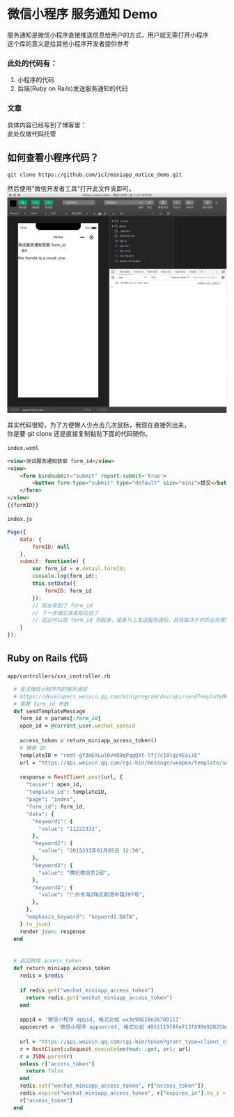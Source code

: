 # 微信小程序 服务通知 Demo
服务通知是微信小程序直接推送信息给用户的方式，用户就无需打开小程序    
这个库的意义是给其他小程序开发者提供参考    


### 此处的代码有：
1. 小程序的代码  
2. 后端(Ruby on Rails)发送服务通知的代码     

### 文章
具体内容已经写到了博客里：   
此处仅做代码托管   


## 如何查看小程序代码？
```
git clone https://github.com/1c7/miniapp_notice_demo.git
```
然后使用"微信开发者工具"打开此文件夹即可。      
![](img/demo.png)

其实代码很短，为了方便懒人少点击几次鼠标，我现在直接列出来，    
你是要 git clone 还是直接复制黏贴下面的代码随你。

`index.wxml`
```html
<view>测试服务通知获取 form_id</view>
<view>
    <form bindsubmit="submit" report-submit='true'>
        <button form-type="submit" type="default" size="mini">提交</button>
    </form>
</view>
{{formID}}
```

`index.js`
```javascript
Page({
    data: {
        formID: null
    },
    submit: function(e) {
        var form_id = e.detail.formId;
        console.log(form_id);
        this.setData({
            formID: form_id
        });
        // 现在拿到了 form_id
        // 下一步就应该发给后台了
        // 后台可以把 form_id 存起来，或者马上发送服务通知，具体取决于你的业务需求
    }
});
```

## Ruby on Rails 代码


`app/controllers/xxx_controller.rb`
```ruby
  # 发送微信小程序内的服务通知
  # https://developers.weixin.qq.com/miniprogram/dev/api/sendTemplateMessage.html
  # 需要 form_id 参数
  def sendTemplateMessage
    form_id = params[:form_id]
    open_id = @current_user.wechat_openid

    access_token = return_miniapp_access_token()
    # 模板 ID
    templateID = "rmdt-gY3mEXLwlDvXQ9qPqqQXt-lfj7cI0lgz4EaiiE"
    url = "https://api.weixin.qq.com/cgi-bin/message/wxopen/template/send?access_token=#{access_token}"

    response = RestClient.post(url, {
      "touser": open_id,
      "template_id": templateID,
      "page": "index",
      "form_id": form_id,
      "data": {
        "keyword1": {
          "value": "11222333",
        },
        "keyword2": {
          "value": "2015333年01月05日 12:30",
        },
        "keyword3": {
          "value": "腾讯微信总2部",
        },
        "keyword4": {
          "value": "广州市海2珠区新港中路397号",
        },
      },
      "emphasis_keyword": "keyword1.DATA",
    }.to_json)
    render json: response
  end


  # 返回微信 access_token
  def return_miniapp_access_token
    redis = $redis

    if redis.get("wechat_miniapp_access_token")
      return redis.get("wechat_miniapp_access_token")
    end

    appid = '微信小程序 appid, 格式比如 wx3e98618e26700111'
    appsecret = '微信小程序 appsecret, 格式比如 4951119f8fe713f899e92825bad111dz'

    url = "https://api.weixin.qq.com/cgi-bin/token?grant_type=client_credential&appid=#{appid}&secret=#{appsecret}"
    r = RestClient::Request.execute(method: :get, url: url)
    r = JSON.parse(r)
    unless r["access_token"]
      return false
    end
    redis.set("wechat_miniapp_access_token", r["access_token"])
    redis.expire("wechat_miniapp_access_token", r["expires_in"].to_i - 60) # 提早 60 秒过期
    r["access_token"]
  end
```